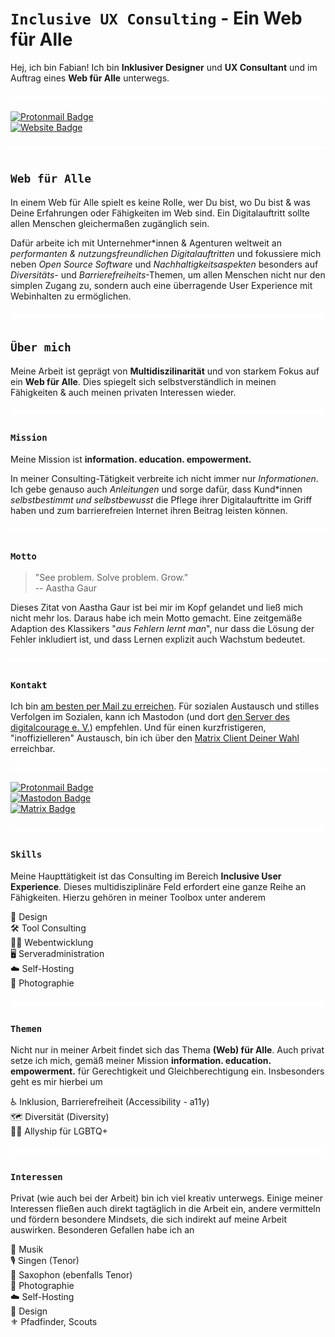 # `Inclusive UX Consulting` - Ein Web für Alle

Hej, ich bin Fabian! Ich bin **Inklusiver Designer** und **UX Consultant** und im Auftrag eines **Web für Alle** unterwegs.

<img src="assets/img/spacer.svg" aria-hidden="true" />

<a href="mailto:hi@feynmatt.com"><img src="https://img.shields.io/badge/-hi@feynmatt.com-EC4899?style=flat-square&amp;labelColor=041A29&amp;color=041A29&amp;logo=Protonmail&amp;link=mailto:hi@feynmatt.com" alt="Protonmail Badge"></a>  
<a href="https://feynmatt.com"><img src="https://img.shields.io/badge/-feynmatt.com-EC4899?style=flat-square&amp;labelColor=041A29&amp;color=041A29&amp;logo=Firefox&amp;link=https://feynmatt.com" alt="Website Badge"></a>

<!--<a href="https://www.linkedin.com/in/fabianwohlgemuth/"><img src="https://img.shields.io/badge/-@fabianwohlgemuth-EC4899?style=flat-square&amp;labelColor=041A29&amp;color=041A29&amp;logo=LinkedIn&amp;link=https://www.linkedin.com/in/fabianwohlgemuth/" alt="LinkedIn Badge"></a>-->

<img src="assets/img/spacer.svg" aria-hidden="true" />

## `Web für Alle`

In einem Web für Alle spielt es keine Rolle, wer Du bist, wo Du bist & was Deine Erfahrungen oder Fähigkeiten im Web sind. Ein Digitalauftritt sollte allen Menschen gleichermaßen zugänglich sein.

Dafür arbeite ich mit Unternehmer*innen & Agenturen weltweit an *performanten & nutzungsfreundlichen Digitalauftritten* und fokussiere mich neben *Open Source Software* und *Nachhaltigkeitsaspekten* besonders auf *Diversitäts*- und *Barrierefreiheits*-Themen, um allen Menschen nicht nur den simplen Zugang zu, sondern auch eine überragende User Experience mit Webinhalten zu ermöglichen.

<img src="assets/img/spacer.svg" aria-hidden="true" />

## `Über mich`

Meine Arbeit ist geprägt von **Multidiszilinarität** und von starkem Fokus auf ein **Web für Alle**. Dies spiegelt sich selbstverständlich in meinen Fähigkeiten & auch meinen privaten Interessen wieder.

<img src="assets/img/spacer.svg" aria-hidden="true" />

### `Mission`

Meine Mission ist **information. education. empowerment.**

In meiner Consulting-Tätigkeit verbreite ich nicht immer nur *Informationen*. Ich gebe genauso auch *Anleitungen* und sorge dafür, dass Kund*innen *selbstbestimmt und selbstbewusst* die Pflege ihrer Digitalauftritte im Griff haben und zum barrierefreien Internet ihren Beitrag leisten können.

<img src="assets/img/spacer.svg" aria-hidden="true" />

### `Motto`

> "See problem. Solve problem. Grow."  
> -- Aastha Gaur

Dieses Zitat von Aastha Gaur ist bei mir im Kopf gelandet und ließ mich nicht mehr los. Daraus habe ich mein Motto gemacht. Eine zeitgemäße Adaption des Klassikers "*aus Fehlern lernt man*", nur dass die Lösung der Fehler inkludiert ist, und dass Lernen explizit auch Wachstum bedeutet.

<img src="assets/img/spacer.svg" aria-hidden="true" />

### `Kontakt`

Ich bin [am besten per Mail zu erreichen](mailto:hi@feynmatt.com). Für sozialen Austausch und stilles Verfolgen im Sozialen, kann ich Mastodon (und dort [den Server des digitalcourage e. V.](https://digitalcourage.social/@wohfab)) empfehlen. Und für einen kurzfristigeren, "inoffizielleren" Austausch, bin ich über den [Matrix Client Deiner Wahl](https://matrix.to/#/@wohfab:beeper.com) erreichbar.

<img src="assets/img/spacer.svg" aria-hidden="true" />

<a href="mailto:hi@feynmatt.com"><img src="https://img.shields.io/badge/-mail%20an%20hi@feynmatt.com-EC4899?style=flat-square&amp;labelColor=041A29&amp;color=041A29&amp;logo=Protonmail&amp;link=mailto:hi@feynmatt.com" alt="Protonmail Badge"></a>  
<a href="https://digitalcourage.social/@wohfab"><img src="https://img.shields.io/badge/-@wohfab@digitalcourage.social-EC4899?style=flat-square&amp;labelColor=041A29&amp;color=041A29&amp;logo=Mastodon&amp;link=https://digitalcourage.social/@wohfab" alt="Mastodon Badge"></a>  
<a href="https://matrix.to/#/@wohfab:beeper.com"><img src="https://img.shields.io/badge/-@wohfab:beeper.com-EC4899?style=flat-square&amp;labelColor=041A29&amp;color=041A29&amp;logo=Matrix&amp;link=https://matrix.to/#/@wohfab:beeper.com" alt="Matrix Badge"></a>

<img src="assets/img/spacer.svg" aria-hidden="true" />

### `Skills`

Meine Haupttätigkeit ist das Consulting im Bereich **Inclusive User Experience**. Dieses multidisziplinäre Feld erfordert eine ganze Reihe an Fähigkeiten. Hierzu gehören in meiner Toolbox unter anderem

🎨 Design  
🛠️ Tool Consulting  
🧑‍💻 Webentwicklung  
🖥️ Serveradministration  
☁️ Self-Hosting  
📸 Photographie  

<img src="assets/img/spacer.svg" aria-hidden="true" />

### `Themen`

Nicht nur in meiner Arbeit findet sich das Thema **(Web) für Alle**. Auch privat setze ich mich, gemäß meiner Mission **information. education. empowerment.** für Gerechtigkeit und Gleichberechtigung ein. Insbesonders geht es mir hierbei um

♿ Inklusion, Barrierefreiheit (Accessibility - a11y)  
🗺️ Diversität (Diversity)  
🏳️‍🌈 Allyship für LGBTQ+

<img src="assets/img/spacer.svg" aria-hidden="true" />

### `Interessen`

Privat (wie auch bei der Arbeit) bin ich viel kreativ unterwegs. Einige meiner Interessen fließen auch direkt tagtäglich in die Arbeit ein, andere vermitteln und fördern besondere Mindsets, die sich indirekt auf meine Arbeit auswirken. Besonderen Gefallen habe ich an

🎵 Musik  
🎙️ Singen (Tenor)  
🎷 Saxophon (ebenfalls Tenor)  
📸 Photographie  
☁️ Self-Hosting  
🎨 Design  
⚜️ Pfadfinder, Scouts  
